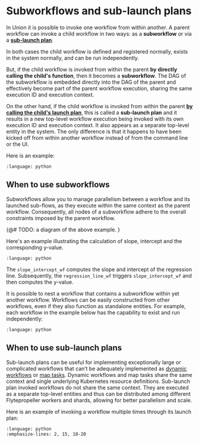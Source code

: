 # Subworkflows and sub-launch plans

In Union it is possible to invoke one workflow from within another.
A parent workflow can invoke a child workflow in two ways: as a **subworkflow** or via a [**sub-launch plan**](../launch-plans/running-launch-plans.md#sub-launch-plans).

In both cases the child workflow is defined and registered normally, exists in the system normally, and can be run independently.

But, if the child workflow is invoked from within the parent **by directly calling the child's function**, then it becomes a **subworkflow**.
The DAG of the subworkflow is embedded directly into the DAG of the parent and effectively become part of the parent workflow execution, sharing the same execution ID and execution context.

On the other hand, if the child workflow is invoked from within the parent [**by calling the child's launch plan**](../launch-plans/index), this is called a **sub-launch plan** and it results in a new top-level workflow execution being invoked with its own execution ID and execution context.
It also appears as a separate top-level entity in the system.
The only difference is that it happens to have been kicked off from within another workflow instead of from the command line or the UI.

Here is an example:

```{literalinclude} ../../../_static/includes/core-concepts/workflows/subworkflows-and-sub-launch-plans/example_1.py
:language: python
```

## When to use subworkflows

Subworkflows allow you to manage parallelism between a workflow and its launched sub-flows, as they execute within the same context as the parent workflow.
Consequently, all nodes of a subworkflow adhere to the overall constraints imposed by the parent workflow.

{@#  TODO: a diagram of the above example. }

Here's an example illustrating the calculation of slope, intercept and the corresponding y-value.

```{literalinclude} ../../../_static/includes/core-concepts/workflows/subworkflows-and-sub-launch-plans/example_2.py
:language: python
```

The `slope_intercept_wf` computes the slope and intercept of the regression line.
Subsequently, the `regression_line_wf` triggers `slope_intercept_wf` and then computes the y-value.

It is possible to nest a workflow that contains a subworkflow within yet another workflow.
Workflows can be easily constructed from other workflows, even if they also function as standalone entities.
For example, each workflow in the example below has the capability to exist and run independently:

```{literalinclude} ../../../_static/includes/core-concepts/workflows/subworkflows-and-sub-launch-plans/example_3.py
:language: python
```

## When to use sub-launch plans

Sub-launch plans can be useful for implementing exceptionally large or complicated workflows that can’t be adequately implemented as [dynamic workflows](../workflows/dynamic-workflows) or [map tasks](../tasks/task-types.md#map-tasks).
Dynamic workflows and map tasks share the same context and single underlying Kubernetes resource definitions.
Sub-launch plan invoked workflows do not share the same context.
They are executed as a separate top-level entities and thus can be distributed among different Flytepropeller workers and shards, allowing for better parallelism and scale.

Here is an example of invoking a workflow multiple times through its launch plan:

```{literalinclude} ../../../_static/includes/core-concepts/workflows/subworkflows-and-sub-launch-plans/example_4.py
:language: python
:emphasize-lines: 2, 15, 18-20
```
